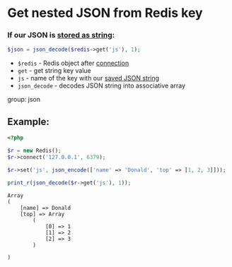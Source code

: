 # Get nested JSON from Redis key

### If our JSON is [stored as string]():

```php
$json = json_decode($redis->get('js'), 1);
```

- `$redis` - Redis object after [connection](/php-redis/how-to-connect-to-redis)
- `get` - get string key value
- `js` - name of the key with our [saved JSON string]()
- `json_decode` - decodes JSON string into associative array

group: json

## Example: 
```php
<?php

$r = new Redis(); 
$r->connect('127.0.0.1', 6379);

$r->set('js', json_encode(['name' => 'Donald', 'top' => [1, 2, 3]]));

print_r(json_decode($r->get('js'), 1));
```
```
Array
(
    [name] => Donald
    [top] => Array
        (
            [0] => 1
            [1] => 2
            [2] => 3
        )

)

```

